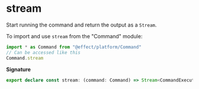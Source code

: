 # stream

Start running the command and return the output as a `Stream`.

To import and use `stream` from the "Command" module:

```ts
import * as Command from "@effect/platform/Command"
// Can be accessed like this
Command.stream
```

**Signature**

```ts
export declare const stream: (command: Command) => Stream<CommandExecutor, PlatformError, Uint8Array>
```
